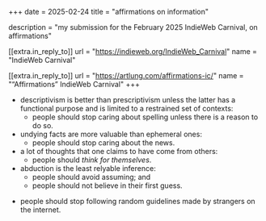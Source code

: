 +++
date = 2025-02-24
title = "affirmations on information"

description = "my submission for the February 2025 IndieWeb Carnival, on affirmations"

[[extra.in_reply_to]]
url = "https://indieweb.org/IndieWeb_Carnival"
name = "IndieWeb Carnival"

[[extra.in_reply_to]]
url = "https://artlung.com/affirmations-ic/"
name = "“Affirmations” IndieWeb Carnival"
+++

- descriptivism is better than prescriptivism unless the latter has a functional purpose and is limited to a restrained set of contexts:
	- people should stop caring about spelling unless there is a reason to do so.
- undying facts are more valuable than ephemeral ones:
	- people should stop caring about the news.
- a lot of thoughts that one claims to have come from others:
	- people should *think for themselves*.
- abduction is the least relyable inference:
	- people should avoid assuming; and
	- people should not believe in their first guess. 
<!-- more -->
- people should stop following random guidelines made by strangers on the internet.
